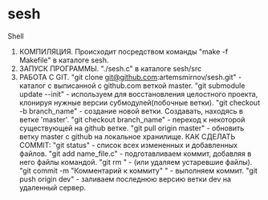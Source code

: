 # sesh
Shell

1) КОМПИЛЯЦИЯ. 
	Происходит посредством команды "make -f Makefile" в каталоге sesh.
2) ЗАПУСК ПРОГРАММЫ.
	"./sesh.c" в каталоге sesh/src
3) РАБОТА С GIT.
	"git clone git@github.com:artemsmirnov/sesh.git" - каталог с выписанной 
							с github.com веткой master.
	"git submodule update --init" - используем для восстановления целостного 
			проекта, клонируя нужные версии субмодулей(побочные ветки).
	"git checkout -b branch_name" - создание новой ветки. Создавать, находясь в ветке 'master'.
	"git checkout branch_name" - переход к некоторой существующей на github ветке.
	"git pull origin master" - обновить ветку master с github на локальное хранилище.
	КАК СДЕЛАТЬ COMMIT:
	"git status" - список всех измененных и добавленных файлов. 
	"git add name_file.c" - подготавливаем коммит, добавляя в него файлы командой.
	"git rm <file1> <file2>" - (или удаляем устаревшие файлы).
	"git commit -m "Комментарий к коммиту" " - выполняем коммит.
	"git push origin dev" - заливаем последнюю версию ветки dev на удаленный сервер.



